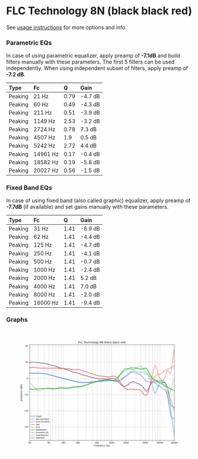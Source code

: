 # FLC Technology 8N (black black red)
See [usage instructions](https://github.com/jaakkopasanen/AutoEq#usage) for more options and info.

### Parametric EQs
In case of using parametric equalizer, apply preamp of **-7.1dB** and build filters manually
with these parameters. The first 5 filters can be used independently.
When using independent subset of filters, apply preamp of **-7.2 dB**.

| Type    | Fc       |    Q | Gain    |
|:--------|:---------|:-----|:--------|
| Peaking | 21 Hz    | 0.79 | -4.7 dB |
| Peaking | 60 Hz    | 0.49 | -4.3 dB |
| Peaking | 211 Hz   | 0.51 | -3.9 dB |
| Peaking | 1149 Hz  | 2.53 | -3.2 dB |
| Peaking | 2724 Hz  | 0.78 | 7.3 dB  |
| Peaking | 4507 Hz  | 1.9  | 0.5 dB  |
| Peaking | 5242 Hz  | 2.72 | 4.4 dB  |
| Peaking | 14961 Hz | 0.17 | -0.4 dB |
| Peaking | 18582 Hz | 0.19 | -5.8 dB |
| Peaking | 20027 Hz | 0.56 | -1.5 dB |

### Fixed Band EQs
In case of using fixed band (also called graphic) equalizer, apply preamp of **-7.7dB**
(if available) and set gains manually with these parameters.

| Type    | Fc       |    Q | Gain    |
|:--------|:---------|:-----|:--------|
| Peaking | 31 Hz    | 1.41 | -6.9 dB |
| Peaking | 62 Hz    | 1.41 | -4.4 dB |
| Peaking | 125 Hz   | 1.41 | -4.7 dB |
| Peaking | 250 Hz   | 1.41 | -4.1 dB |
| Peaking | 500 Hz   | 1.41 | -0.7 dB |
| Peaking | 1000 Hz  | 1.41 | -2.4 dB |
| Peaking | 2000 Hz  | 1.41 | 5.2 dB  |
| Peaking | 4000 Hz  | 1.41 | 7.0 dB  |
| Peaking | 8000 Hz  | 1.41 | -2.0 dB |
| Peaking | 16000 Hz | 1.41 | -9.4 dB |

### Graphs
![](./FLC%20Technology%208N%20(black%20black%20red).png)